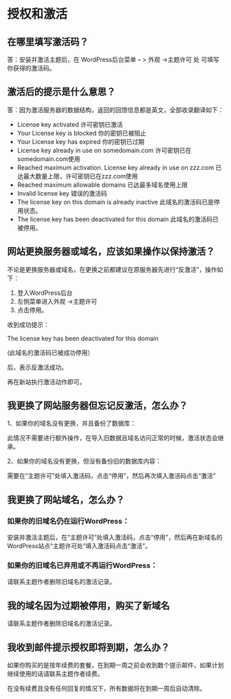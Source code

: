 # 授权和激活

## 在哪里填写激活码？

答：安装并激活主题后，在 WordPress后台菜单 – > 外观 ->主题许可 处 可填写你获得的激活码。

## 激活后的提示是什么意思？

答：因为激活服务器的数据结构，返回的回馈信息都是英文，全部收录翻译如下：

- License key activated 许可密钥已激活
- Your License key is blocked 你的密钥已被阻止
- Your License key has expired 你的密钥已过期
- License key already in use on somedomain.com 许可密钥已在somedomain.com使用
- Reached maximum activation. License key already in use on zzz.com 已达最大数量上限，许可密钥已在zzz.com使用
- Reached maximum allowable domains 已达最多域名使用上限
- Invalid license key 错误的激活码
- The license key on this domain is already inactive 此域名的激活码已是停用状态。
- The license key has been deactivated for this domain 此域名的激活码已被停用。

## 网站更换服务器或域名，应该如果操作以保持激活？

不论是更换服务器或域名，在更换之前都建议在原服务器先进行“反激活”，操作如下：

1. 登入WordPress后台
2. 左侧菜单进入外观 ->主题许可
3. 点击停用。

收到成功提示：

The license key has been deactivated for this domain

(此域名的激活码已被成功停用）

后，表示反激活成功。

再在新站执行激活动作即可。

 

## 我更换了网站服务器但忘记反激活，怎么办？

1、如果你的域名没有更换，并且备份了数据库：

此情况不需要进行额外操作，在导入旧数据且域名访问正常的时候，激活状态会继承。

2、如果你的域名没有更换，但没有备份旧的数据库内容：

需要在“主题许可”处填入激活码，点击“停用”，然后再次填入激活码点击“激活”

## 我更换了网站域名，怎么办？

### 如果你的旧域名仍在运行WordPress：

安装并激活主题后，在“主题许可”处填入激活码，点击“停用”，然后再在新域名的WordPress站点“主题许可处”填入激活码点击“激活”。

### 如果你的旧域名已弃用或不再运行WordPress：

请联系主题作者删除旧域名的激活记录。

## 我的域名因为过期被停用，购买了新域名

请联系主题作者删除旧域名的激活记录。

## 我收到邮件提示授权即将到期，怎么办？

如果你购买的是按年续费的套餐，在到期一周之前会收到数个提示邮件，如果计划继续使用的话请联系主题作者续费。

在没有续费且没有任何回复的情况下，所有数据将在到期一周后自动清除。
